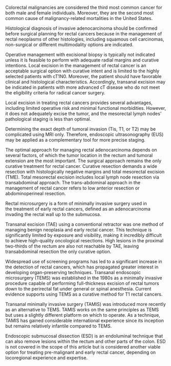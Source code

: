 Colorectal malignancies are considered the third most common cancer for both male and female individuals. Moreover, they are the second most common cause of malignancy-related mortalities in the United States.

Histological diagnosis of invasive adenocarcinoma should be confirmed before surgical planning for rectal cancers because in the management of rectal neoplasms of other histologies, including squamous cell carcinomas, non-surgical or different multimodality options are indicated.

Operative management with excisional biopsy is typically not indicated unless it is feasible to perform with adequate radial margins and curative intentions. Local excision in the management of rectal cancer is an acceptable surgical option with curative intent and is limited to the highly selected patients with cT1N0. Moreover, the patient should have favorable clinical and histological characteristics. Accordingly, transanal excision may be indicated in patients with more advanced cT disease who do not meet the eligibility criteria for radical cancer surgery.

Local excision in treating rectal cancers provides several advantages, including limited operative risk and minimal functional morbidities. However, it does not adequately excise the tumor, and the mesorectal lymph nodes' pathological staging is less than optimal.

Determining the exact depth of tumoral invasion (Tis, T1, or T2) may be complicated using MRI only. Therefore, endoscopic ultrasonography (EUS) may be applied as a complementary tool for more precise staging.

The optimal approach for managing rectal adenocarcinoma depends on several factors, of which the tumor location in the rectum and tumoral extension are the most important. The surgical approach remains the only curative treatment for rectal cancer. Curative resection demands a wide resection with histologically negative margins and total mesorectal excision (TME). Total mesorectal excision includes local lymph node resection via transabdominal approach. The trans-abdominal approach in the management of rectal cancer refers to low anterior resection or abdominoperineal resection.

Rectal microsurgery is a form of minimally invasive surgery used in the treatment of early rectal cancers, defined as an adenocarcinoma invading the rectal wall up to the submucosa.

Transanal excision (TAE) using a conventional retractor was one method of managing benign neoplasia and early rectal cancer. This technique is significantly limited by exposure and visibility, making it incredibly difficult to achieve high-quality oncological resections. High lesions in the proximal two-thirds of the rectum are also not reachable by TAE, leaving transabdominal resection the only curative option.

Widespread use of screening programs has led to a significant increase in the detection of rectal cancers, which has propagated greater interest in developing organ-preserving techniques. Transanal endoscopic microsurgery (TEMS) was established in the 1980s as a minimally invasive procedure capable of performing full-thickness excision of rectal tumors down to the perirectal fat under general or spinal anesthesia. Current evidence supports using TEMS as a curative method for T1 rectal cancers.

Transanal minimally invasive surgery (TAMIS) was introduced more recently as an alternative to TEMS. TAMIS works on the same principles as TEMS but uses a slightly different platform on which to operate. As a technique, TAMIS has gained considerable international experience since its inception but remains relatively infantile compared to TEMS.

Endoscopic submucosal dissection (ESD) is an endoluminal technique that can also remove lesions within the rectum and other parts of the colon. ESD is not covered in the scope of this article but is considered another viable option for treating pre-malignant and early rectal cancer, depending on locoregional experience and expertise.